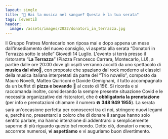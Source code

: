 ```yaml
---
layout: single
title: "🥳 Hai la musica nel sangue? Questa è la tua serata"
tags: [eventi]
header:
  image: /assets/images/2022/donatori_in_terrazza.jpg
---
```


Il Gruppo Fratres Montecarlo non riposa mai e dopo appena un mese dall'insediamento del nuovo consiglio, 
vi aspetta alla serata “Donatori in Terrazza sotto le stelle” Giovedì 14 Luglio.
L'evento si terrà presso il ristorante “**La Terrazza**” (Piazza Francesco Carrara, Montecarlo, LU), 
a partire dalle ore 20:00 dove gli ospiti verranno accolti da uno spettacolo di **musica dal vivo**🎼,
con proposte che spaziano dal rock moderno ai classici della musica italiana interpretati da parte 
del ”Trio novello”, composto da Mauro Novelli, Matteo Quiriconi e Davide Gemignani, il tutto accompagnato da un buffet di **pizza e bevande** 🍕 al costo di 15€.
Si ricorda e si raccomanda inoltre, considerando la sempre presente situazione Covid
e le necessità organizzative dei ristoratori, che è **obbligatoria la prenotazione** 
(per info e prenotazioni chiamare il numero  ☎️ **348 949 1955**).
La serata sarà un'occasione perfetta per conoscerci tra di noi, stringere nuovi legami e, perché no, 
presentarci a coloro che di donare il sangue hanno solo sentito parlare, ma hanno intenzione di addentrarsi 
o semplicemente saperne di più riguardo questo bel mondo.
Detto ciò, donatori o meno, accorrete numerosi, **vi aspettiamo** e vi auguriamo buon divertimento.
